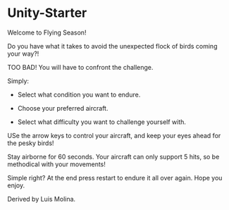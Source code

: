 # Unity-Starter

Welcome to Flying Season!

Do you have what it takes to avoid the unexpected flock of birds coming your way?!

TOO BAD! You will have to confront the challenge. 

Simply:

- Select what condition you want to endure.

- Choose your preferred aircraft.

- Select what difficulty you want to challenge yourself with. 

USe the arrow keys to control your aircraft, and keep your eyes ahead for the pesky birds!

Stay airborne for 60 seconds. Your aircraft can only support 5 hits, so be methodical with your movements!

Simple right? At the end press restart to endure it all over again. Hope you enjoy.


Derived by Luis Molina.

